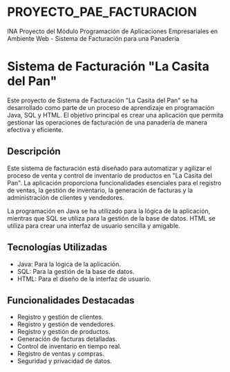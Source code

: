 # PROYECTO_PAE_FACTURACION
INA Proyecto del Módulo Programación de Aplicaciones Empresariales en Ambiente Web - Sistema de Facturación para una Panadería

# Sistema de Facturación "La Casita del Pan"

Este proyecto de Sistema de Facturación "La Casita del Pan" se ha desarrollado como parte de un proceso de aprendizaje en programación Java, SQL y HTML. El objetivo principal es crear una aplicación que permita gestionar las operaciones de facturación de una panadería de manera efectiva y eficiente.

## Descripción

Este sistema de facturación está diseñado para automatizar y agilizar el proceso de venta y control de inventario de productos en "La Casita del Pan". La aplicación proporciona funcionalidades esenciales para el registro de ventas, la gestión de inventario, la generación de facturas y la administración de clientes y vendedores.

La programación en Java se ha utilizado para la lógica de la aplicación, mientras que SQL se utiliza para la gestión de la base de datos. HTML se utiliza para crear una interfaz de usuario sencilla y amigable.

## Tecnologías Utilizadas

- Java: Para la lógica de la aplicación.
- SQL: Para la gestión de la base de datos.
- HTML: Para el diseño de la interfaz de usuario.

## Funcionalidades Destacadas

- Registro y gestión de clientes.
- Registro y gestión de vendedores.
- Registro y gestión de productos.
- Generación de facturas detalladas.
- Control de inventario en tiempo real.
- Registro de ventas y compras.
- Seguridad y privacidad de datos.
